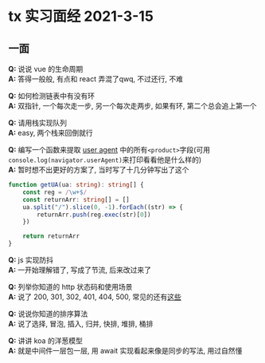 
# tx 实习面经 2021-3-15

## 一面

**Q:** 说说 vue 的生命周期  
**A:** 答得一般般, 有点和 react 弄混了qwq, 不过还行, 不难

**Q:** 如何检测链表中有没有环  
**A:** 双指针, 一个每次走一步, 另一个每次走两步, 如果有环, 第二个总会追上第一个

**Q:** 请用栈实现队列  
**A:** easy, 两个栈来回倒就行

**Q:** 编写一个函数来提取 [user agent](https://developer.mozilla.org/zh-CN/docs/Web/HTTP/Headers/User-Agent) 中的所有`<product>`字段(可用`console.log(navigator.userAgent)`来打印看看他是什么样的)  
**A:** 暂时想不出更好的方案了, 当时写了十几分钟写出了这个

```ts
function getUA(ua: string): string[] {
    const reg = /\w+$/
    const returnArr: string[] = []
    ua.split("/").slice(0, -1).forEach((str) => {
        returnArr.push(reg.exec(str)[0])
    })

    return returnArr
}
```

**Q:** js 实现防抖  
**A:** 一开始理解错了, 写成了节流, 后来改过来了


**Q:** 列举你知道的 http 状态码和使用场景  
**A:** 说了 200, 301, 302, 401, 404, 500, 常见的还有[这些](https://www.runoob.com/http/http-status-codes.html)


**Q:** 说说你知道的排序算法  
**A:** 说了选择, 冒泡, 插入, 归并, 快排, 堆排, 桶排


**Q:** 讲讲 koa 的洋葱模型  
**A:** 就是中间件一层包一层, 用 await 实现看起来像是同步的写法, 用过自然懂
